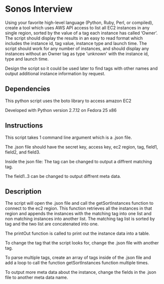 # Sonos Interview
Using your favorite high-level language (Python, Ruby, Perl, or compiled), create a tool which uses AWS API access to list all EC2 instances in any single region, sorted by the value of a tag each instance has called ‘Owner’.  The script should display the results in an easy to read format which includes the instance id, tag value, instance type and launch time.  The script should work for any number of instances, and should display any instances without an Owner tag as type 'unknown' with the instance id, type and launch time.  

Design the script so it could be used later to find tags with other names and output additional instance information by request.

## Dependencies 

This python script uses the boto library to access amazon EC2

Developed with Python version 2.7.12 on Fedora 25 x86


## Instructions

This script takes 1 command line argument which is a .json file.

The .json file should have the secret key, access key, ec2 region, tag, field1, field2, and field3.

Inside the json file:
The tag can be changed to output a diffrent matching tag.

The field1..3 can be changed to output diffrent meta data.

## Description

The script will open the .json file and call the getSortInstances function to connect to the ec2 region. 
This function retrieves all the instances in that region and appends the instances with the matching tag into one list and non matching instances into another list. 
The matching tag list is sorted by tag and the two list are concatenated into one.

The printOut function is called to print out the instance data into a table.

To change the tag that the script looks for, change the .json file with 
another tag.

To parse multiple tags, create an array of tags inside of the .json file
and add a loop to call the function getSortInstances function multiple times.

To output more meta data about the instance, change the fields in the .json file to another meta data name.
